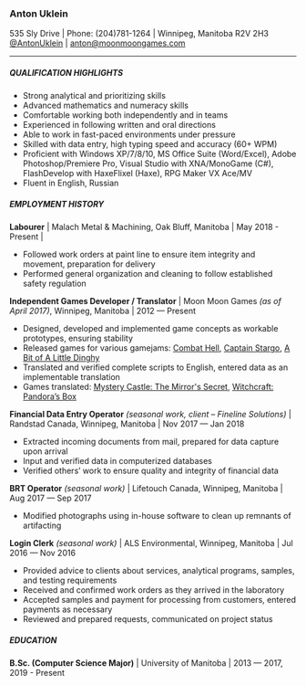 ### Anton Uklein
535 Sly Drive | Phone: (204)781-1264 | Winnipeg, Manitoba R2V 2H3  
[@AntonUklein](https://twitter.com/AntonUklein) | <anton@moonmoongames.com>

----

##### QUALIFICATION HIGHLIGHTS

* Strong analytical and prioritizing skills  
* Advanced mathematics and numeracy skills  
* Comfortable working both independently and in teams  
* Experienced in following written and oral directions  
* Able to work in fast-paced environments under pressure  
* Skilled with data entry, high typing speed and accuracy (60+ WPM)  
* Proficient with Windows XP/7/8/10, MS Office Suite (Word/Excel), Adobe Photoshop/Premiere Pro, Visual Studio with XNA/MonoGame (C#), FlashDevelop with HaxeFlixel (Haxe), RPG Maker VX Ace/MV  
* Fluent in English, Russian  

##### EMPLOYMENT HISTORY

**Labourer** | Malach Metal & Machining, Oak Bluff, Manitoba | May 2018 - Present |

* Followed work orders at paint line to ensure item integrity and movement, preparation for delivery  
* Performed general organization and cleaning to follow established safety regulation  

**Independent Games Developer / Translator** | Moon Moon Games *(as of April 2017)*, Winnipeg, Manitoba | 2012 — Present  

* Designed, developed and implemented game concepts as workable prototypes, ensuring stability  
* Released games for various gamejams: [Combat Hell](https://moonmoongames.itch.io/combat-hell), [Captain Stargo](https://moonmoongames.itch.io/captain-stargo), [A Bit of A Little Dinghy](https://moonmoongames.itch.io/a-bit-of-a-little-dinghy)  
* Translated and verified complete scripts to English, entered data as an implementable translation  
* Games translated: [Mystery Castle: The Mirror's Secret](https://store.steampowered.com/app/428250/Mystery_Castle_The_Mirrors_Secret/), [Witchcraft: Pandora’s Box](https://www.bigfishgames.com/games/18139/witchcraft-pandoras-box/)  

**Financial Data Entry Operator** *(seasonal work, client – Fineline Solutions)* | Randstad Canada, Winnipeg, Manitoba | Nov 2017 — Jan 2018  

* Extracted incoming documents from mail, prepared for data capture upon arrival  
* Input and verified data in computerized databases  
* Verified others’ work to ensure quality and integrity of financial data  

**BRT Operator** *(seasonal work)* | Lifetouch Canada, Winnipeg, Manitoba | Aug 2017 — Sep 2017  

* Modified photographs using in-house software to clean up remnants of artifacting  

**Login Clerk** *(seasonal work)* | ALS Environmental, Winnipeg, Manitoba | Jul 2016 — Nov 2016  

* Provided advice to clients about services, analytical programs, samples, and testing requirements 
* Received and confirmed work orders as they arrived in the laboratory  
* Accepted samples and payment for processing from customers, entered payments as necessary  
* Reviewed and prepared requests, communicated on project status

##### EDUCATION  

**B.Sc. (Computer Science Major)** | University of Manitoba | 2013 — 2017, 2019 - Present  